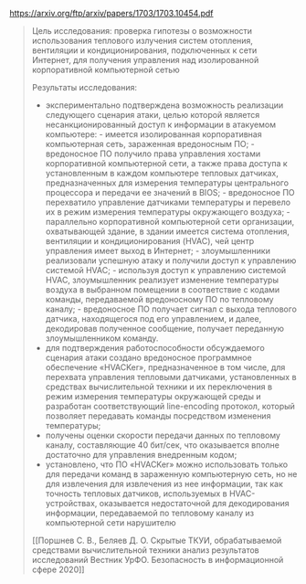https://arxiv.org/ftp/arxiv/papers/1703/1703.10454.pdf

>Цель исследования: проверка гипотезы о возможности использования теплового излучения систем отопления, вентиляции и кондиционирования, подключенных к сети Интернет, для получения управления над изолированной корпоративной компьютерной сетью
>
>Результаты исследования: 
>- экспериментально подтверждена возможность реализации следующего сценария атаки, целью которой является несанкционированный доступ к информации в атакуемом компьютере:
	-  имеется изолированная корпоративная компьютерная сеть, зараженная вредоносным ПО; 
	- вредоносное ПО получило права управления хостами корпоративной компьютерной сети, а также права доступа к установленным в каждом компьютере тепловых датчиках, предназначенных для измерения температуры центрального процессора и передачи ее значений в BIOS; 
	- вредоносное ПО перехватило управление датчиками температуры и перевело их в режим измерения температуры окружающего воздуха; 
	- параллельно корпоративной компьютерной сети организации, охватывающей здание, в здании имеется система отопления, вентиляции и кондиционирования (HVAC), чей центр управления имеет выход в Интернет; 
	- злоумышленники реализовали успешную атаку и получили доступ к управлению системой HVAC; 
	- используя доступ к управлению системой HVAC, злоумышленник реализует изменение температуры воздуха в выбранном помещении в соответствие с кодами команды, передаваемой вредоносному ПО по тепловому каналу; 
	- вредоносное ПО получает сигнал с выхода теплового датчика, находящегося под его управлением, и далее, декодировав полученное сообщение, получает переданную злоумышленником команду. 
>- для подтверждения работоспособности обсуждаемого сценария атаки создано вредоносное программное обеспечение «HVACKer», предназначенное в том числе, для перехвата управления тепловыми датчиками, установленных в средствах вычислительной техники и их переключения в режим измерения температуры окружающей среды и разработан соответствующий line-encoding протокол, который позволяет передавать команды посредством изменения температуры; 
>- получены оценки скорости передачи данных по тепловому каналу, составляющие 40 бит/сек, что оказывается вполне достаточно для управления внедренным кодом; 
>- установлено, что ПО «HVACKer» можно использовать только для передачи команд в зараженную компьютерную сеть, но не для извлечения для извлечения из нее информации, так как точность тепловых датчиков, используемых в HVAC-устройствах, оказывается недостаточной для декодирования информации, передаваемой по тепловому каналу из компьютерной сети нарушителю
>
>[[Поршнев С. В., Беляев Д. О. Скрытые ТКУИ, обрабатываемой средствами вычислительной техники анализ результатов исследований Вестник УрФО. Безопасность в информационной сфере 2020]]